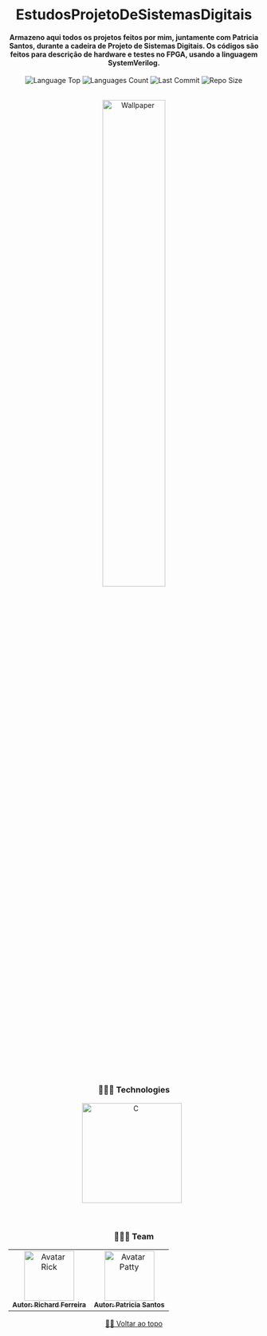 <div align="center">
  
# EstudosProjetoDeSistemasDigitais  
  
<h4> 
Armazeno aqui todos os projetos feitos por mim, juntamente com Patricia Santos, durante a cadeira de Projeto de Sistemas Digitais. Os códigos são feitos para descrição de hardware e testes no FPGA, usando a linguagem SystemVerilog.
</h4>    
  
<p>
<!-- Image Shields -->
<img  alt="Language Top"  src="https://img.shields.io/github/languages/top/RickFerreira/EstudosProjetoDeSistemasDigitais">
<img  alt="Languages Count"  src="https://img.shields.io/github/languages/count/RickFerreira/EstudosProjetoDeSistemasDigitais">
<img  alt="Last Commit"  src="https://img.shields.io/github/last-commit/RickFerreira/EstudosProjetoDeSistemasDigitais">
<img  alt="Repo Size"  src="https://img.shields.io/github/repo-size/RickFerreira/EstudosProjetoDeSistemasDigitais">
</a>
</p>
<br>

<img  alt="Wallpaper"  src="http://s.laoyaoba.com/jwImg/1468286441756.959.jpg?width=80%" width="50%">

<br> 

### 👨🏻‍💻 Technologies

<img src="https://upload.wikimedia.org/wikipedia/en/e/ef/SystemVerilog_logo.png" alt="C" width="200"> &nbsp;

<br>

### 👨🏻‍💻 Team

<table>
  <tr>
    <td align="center">
      <a href="https://github.com/RickFerreira">
        <img src="https://avatars.githubusercontent.com/u/40415279?v=4" width="100px;" alt="Avatar Rick"/><br>
        <sub>
          <b>Autor: Richard Ferreira</b>
        </sub>
      </a>
    </td>
        <td align="center">
      <a href="https://github.com/Patricia-Santos">
        <img src="https://avatars.githubusercontent.com/u/54537516?v=4" width="100px;" alt="Avatar Patty"/><br>
        <sub>
          <b>Autor: Patricia Santos</b>
        </sub>
      </a>
    </td>
  </tr>
</table>

[☝🏽 Voltar ao topo](#EstudosProjetoDeSistemasDigitais   )<br>


</div>

